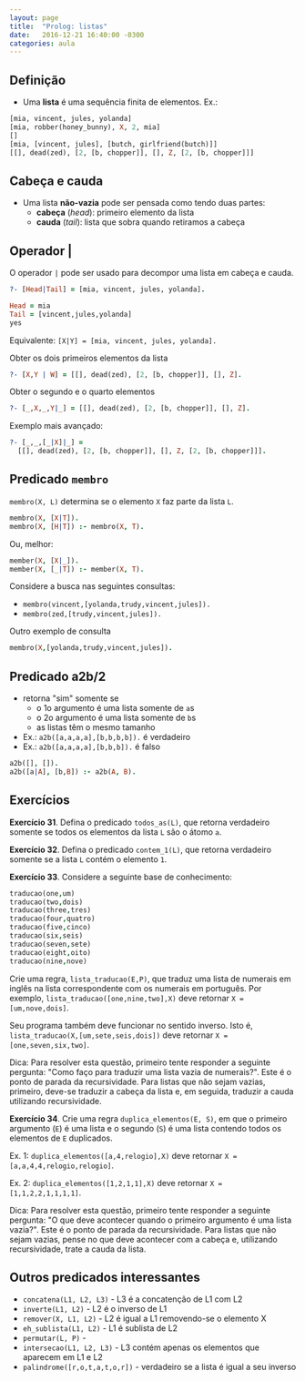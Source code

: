 ```yaml
---
layout: page
title:  "Prolog: listas"
date:   2016-12-21 16:40:00 -0300
categories: aula
---
```


## Definição

- Uma **lista** é uma sequência finita de elementos. Ex.:

```prolog
[mia, vincent, jules, yolanda]
[mia, robber(honey_bunny), X, 2, mia]
[]
[mia, [vincent, jules], [butch, girlfriend(butch)]]
[[], dead(zed), [2, [b, chopper]], [], Z, [2, [b, chopper]]]
```

## Cabeça e cauda

- Uma lista **não-vazia** pode ser pensada como tendo duas partes:
    + **cabeça** (*head*): primeiro elemento da lista
    + **cauda** (*tail*): lista que sobra quando retiramos a cabeça

## Operador |

O operador `|` pode ser usado para decompor uma lista em cabeça e cauda.

```prolog
?- [Head|Tail] = [mia, vincent, jules, yolanda].

Head = mia
Tail = [vincent,jules,yolanda]
yes
```

Equivalente: `[X|Y] = [mia, vincent, jules, yolanda].`

Obter os dois primeiros elementos da lista

```prolog
?- [X,Y | W] = [[], dead(zed), [2, [b, chopper]], [], Z].
```

Obter o segundo e o quarto elementos

```prolog
?- [_,X,_,Y|_] = [[], dead(zed), [2, [b, chopper]], [], Z].
```

Exemplo mais avançado:

```prolog
?- [_,_,[_|X]|_] =
  [[], dead(zed), [2, [b, chopper]], [], Z, [2, [b, chopper]]].
```

## Predicado `membro`

`membro(X, L)` determina se o elemento `X` faz parte da lista `L`.

```prolog
membro(X, [X|T]).
membro(X, [H|T]) :- membro(X, T).
```

Ou, melhor:

```prolog
member(X, [X|_]).
member(X, [_|T]) :- member(X, T).
```

Considere a busca nas seguintes consultas:

- `membro(vincent,[yolanda,trudy,vincent,jules]).`
- `membro(zed,[trudy,vincent,jules]).`

Outro exemplo de consulta

```prolog
membro(X,[yolanda,trudy,vincent,jules]).
```

## Predicado a2b/2

- retorna "sim" somente se
    + o 1o argumento é uma lista somente de `a`s
    + o 2o argumento é uma lista somente de `b`s
    + as listas têm o mesmo tamanho
- Ex.: `a2b([a,a,a,a],[b,b,b,b]).` é verdadeiro
- Ex.: `a2b([a,a,a,a],[b,b,b]).` é falso

```prolog
a2b([], []).
a2b([a|A], [b,B]) :- a2b(A, B).
```

## Exercícios

**Exercício 31**. Defina o predicado `todos_as(L)`, que retorna verdadeiro somente se todos os elementos da lista `L` são o átomo `a`.

**Exercício 32**. Defina o predicado `contem_1(L)`, que retorna verdadeiro somente se a lista `L` contém o elemento `1`.

**Exercício 33**. Considere a seguinte base de conhecimento:

```prolog
traducao(one,um)
traducao(two,dois)
traducao(three,tres)
traducao(four,quatro)
traducao(five,cinco)
traducao(six,seis)
traducao(seven,sete)
traducao(eight,oito)
traducao(nine,nove)
```

Crie uma regra, `lista_traducao(E,P)`, que traduz uma lista de numerais em inglês na lista correspondente com os numerais em português. Por exemplo, `lista_traducao([one,nine,two],X)` deve retornar `X = [um,nove,dois]`.

Seu programa também deve funcionar no sentido inverso. Isto é, `lista_traducao(X,[um,sete,seis,dois])` deve retornar `X = [one,seven,six,two]`.

Dica: Para resolver esta questão, primeiro tente responder a seguinte pergunta: "Como faço para traduzir uma lista vazia de numerais?". Este é o ponto de parada da recursividade. Para listas que não sejam vazias, primeiro, deve-se traduzir a cabeça da lista e, em seguida, traduzir a cauda utilizando recursividade.

**Exercício 34**. Crie uma regra `duplica_elementos(E, S)`, em que o primeiro argumento (`E`) é uma lista e o segundo (`S`) é uma lista contendo todos os elementos de `E` duplicados.

Ex. 1: `duplica_elementos([a,4,relogio],X)` deve retornar `X = [a,a,4,4,relogio,relogio]`.

Ex. 2: `duplica_elementos([1,2,1,1],X)` deve retornar `X = [1,1,2,2,1,1,1,1]`.

Dica: Para resolver esta questão, primeiro tente responder a seguinte pergunta: "O que deve acontecer quando o primeiro argumento é uma lista vazia?". Este é o ponto de parada da recursividade. Para listas que não sejam vazias, pense no que deve acontecer com a cabeça e, utilizando recursividade, trate a cauda da lista.

## Outros predicados interessantes

- `concatena(L1, L2, L3)` - L3 é a concatenção de L1 com L2
- `inverte(L1, L2)` - L2 é o inverso de L1
- `remover(X, L1, L2)` - L2 é igual a L1 removendo-se o elemento X
- `eh_sublista(L1, L2)` - L1 é sublista de L2
- `permutar(L, P)` -
- `intersecao(L1, L2, L3)` - L3 contém apenas os elementos que aparecem em L1 e L2
- `palindrome([r,o,t,a,t,o,r])` - verdadeiro se a lista é igual a seu inverso
